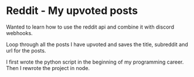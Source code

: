 # Reddit - My upvoted posts

Wanted to learn how to use the reddit api and combine it with discord webhooks.

Loop through all the posts I have upvoted and saves the title, subreddit and url for the posts.

I first wrote the python script in the beginning of my programming career. Then I rewrote the project in node.
